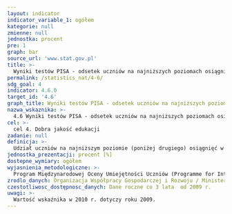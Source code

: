 ```yaml
---
layout: indicator
indicator_variable_1: ogółem
kategorie: null
zmienne: null
jednostka: procent
pre: 1
graph: bar
source_url: 'www.stat.gov.pl'
title: >-
  Wyniki testów PISA - odsetek uczniów na najniższych poziomach osiągnięć w matematyce
permalink: /statistics_nat/4-6/
sdg_goal: 4
indicator: 4.6.0
target_id: '4.6'
graph_title: Wyniki testów PISA - odsetek uczniów na najniższych poziomach osiągnięć w matematyce
nazwa_wskaznika: >-
  4.6 Wyniki testów PISA - odsetek uczniów na najniższych poziomach osiągnięć w matematyce
cel: >-
  cel 4. Dobra jakość edukacji
zadanie: null
definicja: >-
  Udział uczniów na najniższym poziomie (poniżej drugiego) osiągnięć w dziedzinie – matematyka w ogólnej liczbie uczniów zdających egzamin.
jednostka_prezentacji: procent [%]
dostepne_wymiary: ogółem
wyjasnienia_metodologiczne: >-
  Program Międzynarodowej Oceny Umiejętności Uczniów (Programme for International Student Assessment – PISA) w skali międzynarodowej koordynowany jest przez Organizację Współpracy Gospodarczej i Rozwoju (OECD), a w Polsce przez Ministerstwo Edukacji Narodowej. celem Programu jest sprawdzenie umiejętności praktycznego zastosowania wiedzy nabytej w szkole i poza szkołą. Badanie (reprezentacyjne) realizowane jest w wylosowanych szkołach, a w zależności od typu szkoły, badaniem objęci są wylosowani uczniowie w wieku 15–16 lat (wyniki uogólniane są na całą populację). Warunkiem powodzenia badania jest uczestnictwo w nim wszystkich wylosowanych szkół i uczniów. Standardy PISA pozwalają jedynie na niewielką skalę odmowy.PISA sprawdza kompetencje uczniów w trzech dziedzinach: czytaniu i interpretacji, matematyce oraz rozumowaniu w naukach przyrodniczych. Badanie realizowanie jest co trzy lata, począwszy od 2000 r. W każdym z kolejnych badań szczególny nacisk jest położony na zbadanie jednej dziedziny (matematyka – w 2003 r. i 2012 r.), na którą przeznacza się połowę czasu przewidzianego na rozwiązanie przez ucznia całego zestawu zadań.Testy PISA (opracowane przez międzynarodowe konsorcjum, przy współpracy krajów uczestniczących w projekcie) różnią się od typowych zadań szkolnych, a na podstawie otrzymanych wyników szacuje się poziom umiejętności ucznia. Najlepsi uczniowie osiągają poziom 5 lub 6 (zadania o względnie wysokim stopniu trudności), natomiast wyniki poniżej poziomu 2 - minimalnego poziomu kompetencji - wskazują na posiadanie jedynie bardzo podstawowych umiejętności, co oznacza zwiększone ryzyko nieradzenia sobie na drodze edukacji i w życiu dorosłym.PISA jest jednym z najważniejszych i największych badań edukacyjnych, które ma na celu uzyskanie obiektywnych i porównywalnych danych w skali międzynarodowej o umiejętnościach (jednego rocznika) uczniów.
zrodlo_danych: Organizacja Współpracy Gospodarczej i Rozwoju / Ministerstwo Edukacji Narodowej
czestotliwosc_dostępnosc_danych: Dane roczne co 3 lata  od 2009 r.
uwagi: >-
  Wartość wskaźnika w 2010 r. dotyczy roku 2009.
---
```

